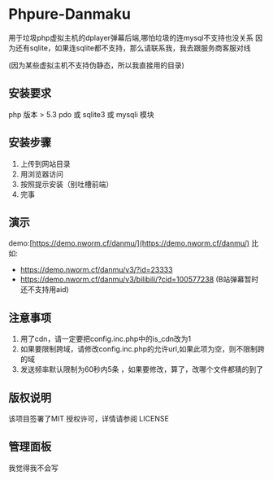 # Phpure-Danmaku

用于垃圾php虚拟主机的dplayer弹幕后端,哪怕垃圾的连mysql不支持也没关系
因为还有sqlite，如果连sqlite都不支持，那么请联系我，我去跟服务商客服对线

(因为某些虚拟主机不支持伪静态，所以我直接用的目录)

## 安装要求
 php 版本 > 5.3 
 pdo 或 sqlite3 或 mysqli 模块


## 安装步骤
 1. 上传到网站目录
 2. 用浏览器访问
 3. 按照提示安装（别吐槽前端）
 4. 完事

## 演示

demo:[https://demo.nworm.cf/danmu/](https://demo.nworm.cf/danmu/)
 比如:
 - https://demo.nworm.cf/danmu/v3/?id=23333
 - https://demo.nworm.cf/danmu/v3/bilibili/?cid=100577238  (B站弹幕暂时还不支持用aid)

## 注意事项
1. 用了cdn，请一定要把config.inc.php中的is_cdn改为1
2. 如果要限制跨域，请修改config.inc.php的允许url,如果此项为空，则不限制跨的域
3. 发送频率默认限制为60秒内5条 ，如果要修改，算了，改哪个文件都猜的到了


## 版权说明
该项目签署了MIT 授权许可，详情请参阅 LICENSE

## 管理面板
我觉得我不会写
